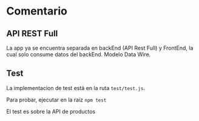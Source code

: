 # Comentario


## API REST Full
La app ya se encuentra separada en backEnd (API Rest Full) y FrontEnd, la cual solo consume datos del backEnd. Modelo Data Wire.


## Test
La implementacion de test está en la ruta `test/test.js`.

Para probar, ejecutar en la raiz `npm test`

El test es sobre la API de productos